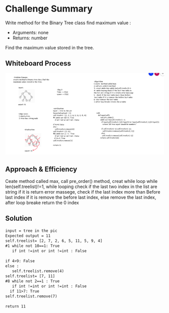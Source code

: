 # Challenge Summary
Write method for the Binary Tree class find maximum value :
* Arguments: none
* Returns: number

Find the maximum value stored in the tree. 

## Whiteboard Process
![0](./tree_max.png)


## Approach & Efficiency

Ceate  method called max, call pre_order() method, creat while loop while len(self.treelist)!=1, while looping check if the last two index in the list are string if it is return error massege, check if the last index more than Before last  index if it is remove the before last index, else remove the last index, after loop breake return the 0 index

## Solution
```
input = tree in the pic
Expected output = 11
self.treelist= [2, 7, 2, 6, 5, 11, 5, 9, 4]
#1 while not 10==1: True 
   if int !=int or int !=int : False

if 4>9: False
else :
   self.treelist.remove(4)
self.treelist= [7, 11]
#8 while not 2==1 : True
   if int !=int or int !=int : False
  if 11>7: True
self.treelist.remove(7)

return 11
```
